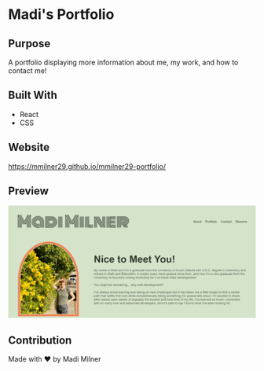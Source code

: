 # Madi's Portfolio

## Purpose
A portfolio displaying more information about me, my work, and how to contact me!

## Built With
* React
* CSS

## Website

https://mmilner29.github.io/mmilner29-portfolio/

## Preview

![Website Preview](/src/assets/preview.png)

## Contribution
Made with ❤️ by Madi Milner


